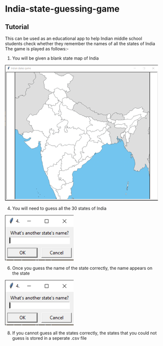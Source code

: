 # India-state-guessing-game

## Tutorial

This can be used as an educational app to help Indian middle school students check whether they remember the names of all the states of India
The game is played as follows:-

1. You will be given a blank state map of India

<img src = "https://github.com/Souhardya-Ganguly/India-state-guessing-game/blob/main/snapshots/Blank_map.PNG"></img>

4. You will need to guess all the 30 states of India

<img src = "https://github.com/Souhardya-Ganguly/India-state-guessing-game/blob/main/snapshots/Input%20terminal.PNG"></img>

6. Once you guess the name of the state correctly, the name appears on the state

<img src = "https://github.com/Souhardya-Ganguly/India-state-guessing-game/blob/main/snapshots/Input%20terminal.PNG"></img>

8. If you cannot guess all the states correctly, the states that you could not guess is stored in a seperate .csv file
